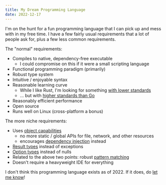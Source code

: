 ```yaml
---
title: My Dream Programming Language
date: 2022-12-17
---
```


I'm on the hunt for a fun programming language that I can pick up and mess with in my free time. I have a few fairly
usual requirements that a lot of people ask for, plus a few less common requirements.

The "normal" requirements:

* Compiles to native, dependency-free executable
    * I could compromise on this if it were a small scripting language
* Functional programming paradigm (primarily)
* Robust type system
* Intuitive / enjoyable syntax
* Reasonable learning curve
    * While I like Rust, I'm looking for something [with lower standards][rust-downsides]
    * ... but with [higher standards than Go][go-simplicity]
* Reasonably efficient performance
* Open source
* Runs well on Linux (cross-platform a bonus)

The more niche requirements:

* Uses [object capabilities][pony-caps]
    * no more static / global APIs for file, network, and other resources
    * encourages [dependency injection][di] instead
* [Result types][rust-result] instead of exceptions
* [Option types][rust-option] instead of nulls
* Related to the above two points: robust [pattern matching][rust-matching]
* Doesn't require a heavyweight IDE for everything

I don't think this programming language exists as of 2022. If it does, do [let me know](/contact/)!

[pony-caps]: https://tutorial.ponylang.io/reference-capabilities/index.html
[rust-result]: https://doc.rust-lang.org/std/result/
[rust-option]: https://doc.rust-lang.org/std/option/
[rust-matching]: https://doc.rust-lang.org/book/ch18-03-pattern-syntax.html
[di]: https://en.wikipedia.org/wiki/Dependency_injection
[rust-downsides]: https://mdwdotla.medium.com/using-rust-at-a-startup-a-cautionary-tale-42ab823d9454
[go-simplicity]: https://fasterthanli.me/articles/i-want-off-mr-golangs-wild-ride#simple-is-a-lie

